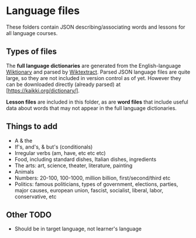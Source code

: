 # Language files

These folders contain JSON describing/associating words and lessons for all language courses.

## Types of files

The **full language dictionaries** are generated from the English-language [Wiktionary](https://en.wiktionary.org/) and parsed by [Wiktextract](https://github.com/tatuylonen/wiktextract). Parsed JSON language files are quite large, so they are not included in version control as of yet. However they can be downloaded directly (already parsed) at [https://kaikki.org/dictionary/].

**Lesson files** are included in this folder, as are **word files** that include useful data about words that may not appear in the full language dictionaries.

## Things to add

- A & the
- If's, and's, & but's (conditionals)
- Irregular verbs (am, have, etc etc etc)
- Food, including standard dishes, Italian dishes, ingredients
- The arts: art, science, theater, literature, painting
- Animals
- Numbers: 20-100, 100-1000, million billion, first/second/third etc
- Politics: famous politicians, types of government, elections, parties, major causes, european union, fascist, socialist, liberal, labor, conservative, etc

## Other TODO

- Should be in target language, not learner's language
